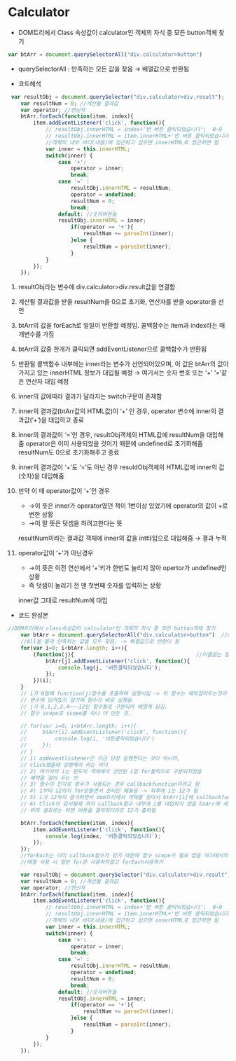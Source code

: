 # Calculator

- DOM트리에서 Class 속성값이 calculator인 객체의 자식 중 모든 button객체 찾기

```jsx
var btArr = document.querySelectorAll("div.calculator>button")
```

- querySelectorAll : 만족하는 모든 값을 찾음 → 배열값으로 반환됨

- 코드해석

```jsx
 var resultObj = document.querySelector("div.calculator>div.result");
    var resultNum = 0; //계산될 결과값 
    var operator; //연산자
    btArr.forEach(function(item, index){
        item.addEventListener('click', function(){
            // resultObj.innerHTML = index+'번 버튼 클릭되었습니다';  0~9
            // resultObj.innerHTML = item.innerHTML+'번 버튼 클릭되었습니다'; // 1~0
            //객체의 내부 바디(내용)에 접근하고 싶으면 innerHTML로 접근하면 됨
            var inner = this.innerHTML;
            switch(inner) {
                case '+':
                    operator = inner;
                    break;
                case '=' :
                    resultObj.innerHTML = resultNum;
                    operator = undefined;
                    resultNum = 0;
                    break;
                default: //숫자버튼들
                resultObj.innerHTML = inner;
                    if(operator == '+'){
                        resultNum += parseInt(inner);
                    }else {
                        resultNum = parseInt(inner);
                    }
            }
        });
    });
```

1. resultObj라는 변수에 div.calculator>div.result값을 연결함
2. 계산될 결과값을 받을 resultNum을 0으로 초기화, 연산자를 받을 operator을 선언 
3. btArr의 값을 forEach로 일일이 반환할 예정임. 콜백함수는 item과 index라는 매개변수를 가짐
4. btArr의 값중 한개가 클릭되면 addEventListener으로 콜백함수가 반환됨 
5. 반환될 콜백함수 내부에는 inner라는 변수가 선언되어있으며, 이 값은 btArr의 값이 가지고 있는 innerHTML 정보가 대입될 예정 → 여기서는 숫자 번호 또는 ‘+’ ‘=’같은 연산자 대입 예정
6. inner의 값에따라 결과가 달라지는 switch구문이 존재함
7. inner의 결과값(btArr값의 HTML값)이 ‘+’ 인 경우,
operator 변수에 inner의 결과값(’+’)을 대입하고 종료
8. inner의 결과값이 ‘=’인 경우,
resultObj객체의 HTML값에 resultNum을 대입해줌 
operator은 이미 사용되었을 것이기 때문에 undefined로 초기화해줌 
resultNum도 0으로 초기화해주고 종료 
9. inner의 결과값이 ‘+’도 ‘=’도 아닌 경우 
resuldObj객체의 HTML값에 inner의 값(숫자)을 대입해줌
10. 만약 이 때 operator값이 ‘+’인 경우 
    - →이 뜻은 inner가 operator였던 적이 1번이상 있었기에 operator의 값이 +로 변한 상황
    - →이 말 뜻은 덧셈을 하려고한다는 뜻
    
    resultNum이라는 결과값 객체에 inner의 값을 int타입으로 대입해줌 → 결과 누적 
    
11. operator값이 ‘+’가 아닌경우 
    - →이 뜻은 이전 연산에서 ‘+’키가 한번도 눌리지 않아 opertor가 undefined인 상황
    - 즉 덧셈이 눌리기 전 맨 첫번째 숫자를 입력하는 상황
    
    inner값 그대로 resultNum에 대입 
    

- 코드 완성본

```jsx
//DOM트리에서 class속성값이 calculator인 객체의 자식 중 모든 button객체 찾기
    var btArr = document.querySelectorAll("div.calculator>button")  //div객체를 찾은것임. JS에서는 태그개념이 아님 
    //All을 붙여 만족하는 값을 모두 찾음. -> 배열값으로 반환이 됨 
    for(var i=0; i<btArr.length; i++){
        (function(j){                                       //이름없는 함수를 호출하려면 (function (){})(대입할변수) 소괄호를 두개 열고 닫아서 사용 
            btArr[j].addEventListener('click', function(){
                console.log(j, '버튼클릭되었습니다');
            });
        })(i);
    }
    // i가 0일때 function(j)함수를 호출하여 실행시킴 -> 이 함수는 예약걸어두는것이 아닌 실행후 휘발될 함수임 
    // 변수에 담겨있지 않기에 함수가 바로 실행됨 
    // j가 0,1,2,3,4~~~12인 함수들로 구분되어 배열에 담김. 
    // 함수 scope로 scope를 하나 더 만든 것. 

    // for(var i=0; i<btArr.length; i++){
    //     btArr[i].addEventListener('click', function(){
    //         console.log(i, '버튼클릭되었습니다')
    //     });
    // }          
    // 1) addeventlistener은 지금 당장 실행한다는 것이 아니라, 
    // click했을때 실행해라 라는 의미 
    // 2) 여기서의 i는 윈도의 객체에서 선언된 i임 for블럭으로 구분되지않음 
    // 예약을 걸어 두는 것 
    // 3) 함수의 인자로 함수가 사용되는 경우 callbackfunction이라고 함 
    // 4) 1부터 12까지 for문돌면서 준비만 해놓음 -> 최후에 i는 12가 됨 
    // 5) i가 12까지 증가하면서 dom트리에서 객체를 찾아서 btArr[i]에 callbackfunction을 담아옴. 
    // 6) Click이 감시될때 까지 callback함수 내부에 i를 대입하지 않음 btArr에 세팅만 해놓음  
    // 위의 결과로는 어떤 버튼을 클릭하더라도 12가 출력됨 

    btArr.forEach(function(item, index){
        item.addEventListener('click', function(){
            console.log(index, '버튼클릭되었습니다');
        });
    });
    //forEach는 이미 callback함수가 있기 때문에 함수 scope가 필요 없음 여기에서의 index가 j와 같은 의미 
    //배열 사용 시 일반 for문 사용하지말고 forEach사용하기 

    var resultObj = document.querySelector("div.calculator>div.result");
    var resultNum = 0; //계산될 결과값 
    var operator; //연산자
    btArr.forEach(function(item, index){
        item.addEventListener('click', function(){
            // resultObj.innerHTML = index+'번 버튼 클릭되었습니다';  0~9
            // resultObj.innerHTML = item.innerHTML+'번 버튼 클릭되었습니다'; // 1~0
            //객체의 내부 바디(내용)에 접근하고 싶으면 innerHTML로 접근하면 됨
            var inner = this.innerHTML;
            switch(inner) {
                case '+':
                    operator = inner;
                    break;
                case '=' :
                    resultObj.innerHTML = resultNum;
                    operator = undefined;
                    resultNum = 0;
                    break;
                default: //숫자버튼들
                resultObj.innerHTML = inner;
                    if(operator == '+'){
                        resultNum += parseInt(inner);
                    }else {
                        resultNum = parseInt(inner);
                    }
            }
        });
    });
```